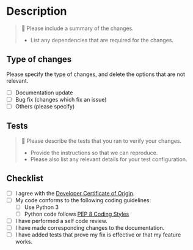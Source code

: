 # Description

> :memo: Please include a summary of the changes. 
>   
> * List any dependencies that are required for the changes.  

## Type of changes

Please specify the type of changes, and delete the options that are not relevant.

- [ ] Documentation update
- [ ] Bug fix (changes which fix an issue)
- [ ] Others (please specify)

## Tests

> :memo: Please describe the tests that you ran to verify your changes.
>  
> * Provide the instructions so that we can reproduce.  
> * Please also list any relevant details for your test configuration.  

## Checklist

- [ ] I agree with the [Developer Certificate of Origin](https://developercertificate.org/).
- [ ] My code conforms to the following coding guidelines:
  - [ ] Use Python 3
  - [ ] Python code follows [PEP 8 Coding Styles](https://www.python.org/dev/peps/pep-0008/)
- [ ] I have performed a self code review.
- [ ] I have made corresponding changes to the documentation.
- [ ] I have added tests that prove my fix is effective or that my feature works.
